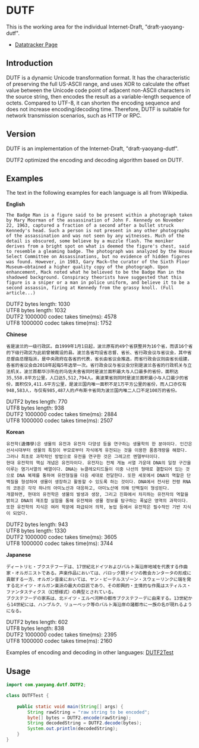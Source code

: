 # DUTF

This is the working area for the individual Internet-Draft, "draft-yaoyang-dutf".

* [Datatracker Page](https://datatracker.ietf.org/doc/draft-yaoyang-dutf)

## Introduction

DUTF is a dynamic Unicode transformation format. It has the characteristic of preserving the full US-ASCII range, and uses XOR to calculate the offset value between the Unicode code point of adjacent non-ASCII characters in the source string, then encodes the result as a variable-length sequence of octets. Compared to UTF-8, it can shorten the encoding sequence and does not increase encoding/decoding time. Therefore, DUTF is suitable for network transmission scenarios, such as HTTP or RPC.

## Version

DUTF is an implementation of the Internet-Draft, "draft-yaoyang-dutf".  

DUTF2 optimized the encoding and decoding algorithm based on DUTF.

## Examples

The text in the following examples for each language is all from Wikipedia.

**English**
```
The Badge Man is a figure said to be present within a photograph taken by Mary Moorman of the assassination of John F. Kennedy on November 22, 1963, captured a fraction of a second after a bullet struck Kennedy's head. Such a person is not present in any other photographs of the assassination and was not seen by any witnesses. Much of the detail is obscured, some believe by a muzzle flash. The moniker derives from a bright spot on what is deemed the figure's chest, said to resemble a gleaming badge. The photograph was analyzed by the House Select Committee on Assassinations, but no evidence of hidden figures was found. However, in 1983, Gary Mack—the curator of the Sixth Floor Museum—obtained a higher quality copy of the photograph. Upon enhancement, Mack noted what he believed to be the Badge Man in the shadowed background. Conspiracy theorists have suggested that this figure is a sniper or a man in police uniform, and believe it to be a second assassin, firing at Kennedy from the grassy knoll. (Full article...)
```
DUTF2 bytes length: 1030  
UTF8 bytes length: 1032  
DUTF2 1000000 codec takes time(ms): 4578  
UTF8 1000000 codec takes time(ms): 1752  

**Chinese**
```
省是波兰的一级行政区。自1999年1月1日起，波兰原有的49个省获整并为16个省，而该16个省的下级行政区为此前曾被裁设的县。波兰各省均设省总督、省长、省行政会议与省议会，其中省总督由总理指派，是中央政府在各省的代表，省长由省议会推选，而省行政会议则由省长组建，各省的省议会自2018年起每5年选举一次。省行政会议与省议会分别是波兰各省的行政机关与立法机关。波兰首都华沙所在的马佐夫舍省同时是波兰面积最大与人口最多的省份，面积达35,558.8平方公里，人口达5,512,794人。奥波莱省则同时是波兰面积最小与人口最少的省份，面积仅9,411.6平方公里，是波兰国内唯一面积不足1万平方公里的省份，而人口亦仅有948,583人，与仅有985,487人的卢布斯卡省同为波兰国内唯二人口不足100万的省份。
```
DUTF2 bytes length: 770  
UTF8 bytes length: 938  
DUTF2 1000000 codec takes time(ms): 2884  
UTF8 1000000 codec takes time(ms): 2507  

**Korean**
```
유전학(遺傳學)은 생물의 유전과 유전자 다양성 등을 연구하는 생물학의 한 분야이다. 인간은 선사시대부터 생물의 특징이 부모로부터 자식에게 유전되는 것을 이용한 품종개량을 해왔다. 그러나 최초로 과학적인 방법으로 유전을 연구한 것은 그레고르 멘델부터이다.
현대 유전학의 핵심 개념은 유전자이다. 유전자는 전체 게놈 서열 가운데 DNA의 일정 구간을 이루는 염기서열의 배열이다. DNA는 뉴클레오티드들이 이중 나선의 형태로 결합되어 있는 것으로 DNA 복제를 통하여 유전형질을 다음 세대로 전달한다. 또한 세포에서 DNA의 역할은 단백질을 형성하여 생물이 생장하고 활동할 수 있도록 하는 것이다. DNA에서 전사된 전령 RNA의 코돈은 각각 하나의 아미노산과 대응하고, 아미노산에 의해 단백질이 형성된다.
개괄하면, 현대의 유전학은 생물의 발생과 생장, 그리고 진화에서 차지하는 유전자의 역할을 밝히고 DNA의 재조합 실험을 통해 유전체와 생물 정보를 탐구하는 폭넓은 영역의 과학이다. 또한 유전학의 지식은 여러 학문에 파급되어 의학, 농업 등에서 유전학은 필수적인 기반 지식이 되었다.
```
DUTF2 bytes length: 943  
UTF8 bytes length: 1330  
DUTF2 1000000 codec takes time(ms): 3605  
UTF8 1000000 codec takes time(ms): 3744  

**Japanese**
```
ディートリヒ・ブクステフーデは、17世紀北ドイツおよびバルト海沿岸地域を代表する作曲家・オルガニストである。声楽作品においては、バロック期ドイツの教会カンタータの形成に貢献する一方、オルガン音楽においては、ヤン・ピーテルスゾーン・スウェーリンクに端を発する北ドイツ・オルガン楽派の最大の巨匠であり、その即興的・主情的な作風はスティルス・ファンタスティクス（幻想様式）の典型とされている。
ブクステフーデの家系は、北ドイツ・エルベ河畔の都市ブクステフーデに由来する。13世紀から14世紀には、ハンブルク、リューベック等のバルト海沿岸の諸都市に一族の名が現れるようになる。
```
DUTF2 bytes length: 602  
UTF8 bytes length: 838  
DUTF2 1000000 codec takes time(ms): 2395  
UTF8 1000000 codec takes time(ms): 2160  

Examples of encoding and decoding in other languages: [DUTF2Test](./src/test/java/com/yaoyang/dutf/DUTF2Test.java)

## Usage

```java
import com.yaoyang.dutf.DUTF2;

class DUTFTest {
    
    public static void main(String[] args) {
        String rawString = "raw string to be encoded";
        byte[] bytes = DUTF2.encode(rawString);
        String decodedString = DUTF2.decode(bytes);
        System.out.println(decodedString);
    }
}

```